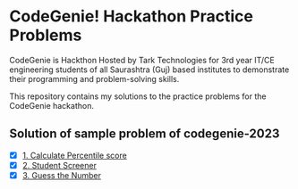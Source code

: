 # CodeGenie! Hackathon Practice Problems

CodeGenie is Hackthon Hosted by Tark Technologies for 3rd year IT/CE engineering students of all Saurashtra (Guj) based institutes to demonstrate their programming and problem-solving skills.

This repository contains my solutions to the practice problems for the CodeGenie hackathon. 
<br>

## Solution of sample problem of codegenie-2023


- [x] [1. Calculate Percentile score](https://github.com/Mahmadamin08/CodeGenie_2023/blob/main/Solution//PercentileScoreCalculator.java)
- [x] [2. Student Screener](https://github.com/Mahmadamin08/CodeGenie_2023/blob/main/Solution//StudentScreener.java)
- [x] [3. Guess the Number](https://github.com/Mahmadamin08/CodeGenie_2023/blob/main/Solution/GuessTheNumber.java)

